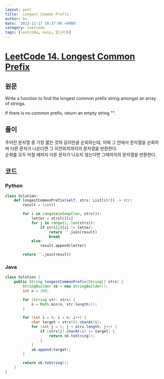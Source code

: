 ```yaml
---
layout: post
title:  Longest Common Prefix
author: bs
date: '2023-11-17 10:37:00 +0900'
category: leetcode
tags: [leetcode, easy, 알고리즘]
---
```


# [LeetCode 14. Longest Common Prefix](https://leetcode.com/problems/longest-common-prefix/)

## 원문
Write a function to find the longest common prefix string amongst an array of strings.

If there is no common prefix, return an empty string "".

## 풀이
주어진 문자열 중 가장 짧은 것의 길이만큼 순회하는데, 이때 그 안에서 문자열을 순회하며 다른 문자가 나온다면 그 이전위치까지의 문자열을 반환한다.<br>
순회를 모두 마칠 때까지 다른 문자가 나오지 않는다면 그때까지의 문자열을 반환한다.

## 코드
### Python
```python
class Solution:
    def longestCommonPrefix(self, strs: List[str]) -> str:
        result = list()

        for i in range(min(map(len, strs))):
            letter = strs[0][i]
            for j in range(1, len(strs)):
                if strs[j][i] != letter:
                    return ''.join(result)
                    break
            else:
                result.append(letter)

        return ''.join(result)
```

### Java
```java
class Solution {
    public String longestCommonPrefix(String[] strs) {
        StringBuilder sb = new StringBuilder();
        int n = 300;

        for (String str: strs) {
            n = Math.min(n, str.length());
        }

        for (int i = 0; i < n; i++) {
            char target = strs[0].charAt(i);
            for (int j = 1; j < strs.length; j++) {
                if (strs[j].charAt(i) != target) {
                    return sb.toString();
                }
            }
            sb.append(target);
        }

        return sb.toString();
    }
}
```